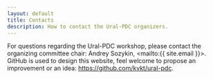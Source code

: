 ```yaml
---
layout: default
title: Contacts
description: How to contact the Ural-PDC organizers.
---
```


For questions regarding the Ural-PDC workshop, please contact the organizing committee chair: Andrey Sozykin, <mailto:{{ site.email }}>. GitHub is used to design this website, feel welcome to propose an improvement or an idea: <https://github.com/kvkt/ural-pdc>.
